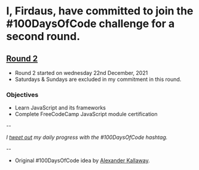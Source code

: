 # I, Firdaus, have committed to join the #100DaysOfCode challenge for a second round. 

## [Round 2](./round_two)
- Round 2 started on wednesday 22nd December, 2021
- Saturdays & Sundays are excluded in my commitment in this round.

### Objectives
- Learn JavaScript and its frameworks
- Complete FreeCodeCamp JavaScript module certification

--

<i> I [tweet out](https://twitter.com/betascribbles) my daily progress with the #100DaysOfCode hashtag. </i>

-- 

* Original #100DaysOfCode  idea by [Alexander Kallaway](https://medium.freecodecamp.org/join-the-100daysofcode-556ddb4579e4).